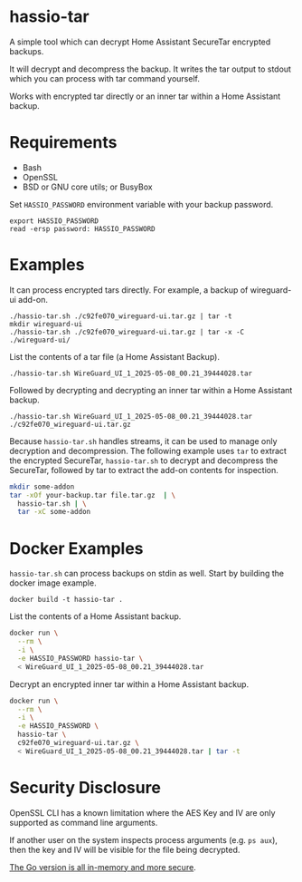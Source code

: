 # hassio-tar

A simple tool which can decrypt Home Assistant SecureTar encrypted backups.

It will decrypt and decompress the backup.  It writes the tar output to stdout
which you can process with tar command yourself.

Works with encrypted tar directly or an inner tar within a Home Assistant
backup.

# Requirements

- Bash
- OpenSSL
- BSD or GNU core utils; or BusyBox

Set `HASSIO_PASSWORD` environment variable with your backup password.

    export HASSIO_PASSWORD
    read -ersp password: HASSIO_PASSWORD

# Examples

It can process encrypted tars directly.  For example, a backup of wireguard-ui
add-on.

    ./hassio-tar.sh ./c92fe070_wireguard-ui.tar.gz | tar -t
    mkdir wireguard-ui
    ./hassio-tar.sh ./c92fe070_wireguard-ui.tar.gz | tar -x -C ./wireguard-ui/

List the contents of a tar file (a Home Assistant Backup).

    ./hassio-tar.sh WireGuard_UI_1_2025-05-08_00.21_39444028.tar

Followed by decrypting and decrypting an inner tar within a Home Assistant
backup.

    ./hassio-tar.sh WireGuard_UI_1_2025-05-08_00.21_39444028.tar ./c92fe070_wireguard-ui.tar.gz

Because `hassio-tar.sh` handles streams, it can be used to manage only
decryption and decompression.  The following example uses `tar` to extract the
encrypted SecureTar, `hassio-tar.sh` to decrypt and decompress the SecureTar,
followed by tar to extract the add-on contents for inspection.

```bash
mkdir some-addon
tar -xOf your-backup.tar file.tar.gz  | \
  hassio-tar.sh | \
  tar -xC some-addon
```

# Docker Examples

`hassio-tar.sh` can process backups on stdin as well.  Start by building the
docker image example.

    docker build -t hassio-tar .

List the contents of a Home Assistant backup.

```bash
docker run \
  --rm \
  -i \
  -e HASSIO_PASSWORD hassio-tar \
  < WireGuard_UI_1_2025-05-08_00.21_39444028.tar
```

Decrypt an encrypted inner tar within a Home Assistant backup.
```bash
docker run \
  --rm \
  -i \
  -e HASSIO_PASSWORD \
  hassio-tar \
  c92fe070_wireguard-ui.tar.gz \
  < WireGuard_UI_1_2025-05-08_00.21_39444028.tar | tar -t
```


# Security Disclosure

OpenSSL CLI has a known limitation where the AES Key and IV are only supported
as command line arguments.

If another user on the system inspects process arguments (e.g. `ps aux`), then
the key and IV will be visible for the file being decrypted.

[The Go version is all in-memory and more secure](go-hassio-tar).
